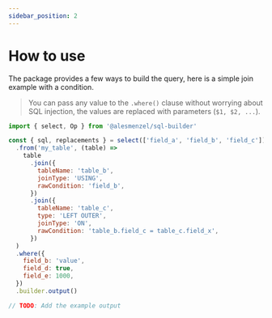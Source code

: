 ```yaml
---
sidebar_position: 2
---
```


# How to use

The package provides a few ways to build the query, here is a simple join example with a condition.

> You can pass any value to the `.where()` clause without worrying about SQL injection, the values are
> replaced with parameters (`$1, $2, ...`).

```js
import { select, Op } from '@alesmenzel/sql-builder'

const { sql, replacements } = select(['field_a', 'field_b', 'field_c'])
  .from('my_table', (table) =>
    table
      .join({
        tableName: 'table_b',
        joinType: 'USING',
        rawCondition: 'field_b',
      })
      .join({
        tableName: 'table_c',
        type: 'LEFT OUTER',
        joinType: 'ON',
        rawCondition: 'table_b.field_c = table_c.field_x',
      })
  )
  .where({
    field_b: 'value',
    field_d: true,
    field_e: 1000,
  })
  .builder.output()

// TODO: Add the example output
```
